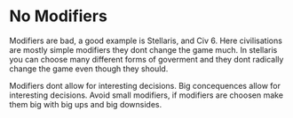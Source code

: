 # No Modifiers

Modifiers are bad, a good example is Stellaris, and Civ 6. Here civilisations are mostly simple modifiers they dont change the game much. In stellaris you can choose many different forms of goverment and they dont radically change the game even though they should.

Modifiers dont allow for interesting decisions. Big concequences allow for interesting decisions. Avoid small modifiers, if modifiers are choosen make them big with big ups and big downsides.
